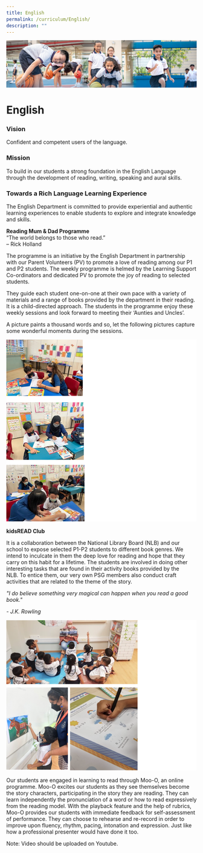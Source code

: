 ```yaml
---
title: English
permalink: /curriculum/English/
description: ""
---
```

![](/images/Our%20Learning%20Experiences.jpg)


English
=======

### **Vision**

Confident and competent users of the language.  
  

### **Mission**

To build in our students a strong foundation in the English Language through the development of reading, writing, speaking and aural skills.

  

### **Towards a Rich Language Learning Experience**

The English Department is committed to provide experiential and authentic learning experiences to enable students to explore and integrate knowledge and skills. 

  

<b>Reading Mum & Dad Programme</b> <br>
“The world belongs to those who read.” <br>
– Rick Holland

The programme is an initiative by the English Department in partnership with our Parent Volunteers (PV) to promote a love of reading among our P1 and P2 students. The weekly programme is helmed by the Learning Support Co-ordinators and dedicated PV to promote the joy of reading to selected students. 

They guide each student one-on-one at their own pace with a variety of materials and a range of books provided by the department in their reading. It is a child-directed approach. The students in the programme enjoy these weekly sessions and look forward to meeting their ‘Aunties and Uncles’. 

A picture paints a thousand words and so, let the following pictures capture some wonderful moments during the sessions.

![](/images/English.png)

<b>kidsREAD Club</b>

It is a collaboration between the National Library Board (NLB) and our school to expose selected P1-P2 students to different book genres. We intend to inculcate in them the deep love for reading and hope that they carry on this habit for a lifetime. The students are involved in doing other interesting tasks that are found in their activity books provided by the NLB. To entice them, our very own PSG members also conduct craft activities that are related to the theme of the story.  

<i>"I do believe something very magical can happen when you read a good book."</i>

<i>\- J.K. Rowling</i>

![](/images/English2.png)

Our students are engaged in learning to read through Moo-O, an online programme. Moo-O excites our students as they see themselves become the story characters, participating in the story they are reading. They can learn independently the pronunciation of a word or how to read expressively from the reading model. With the playback feature and the help of rubrics, Moo-O provides our students with immediate feedback for self-assessment of performance. They can choose to rehearse and re-record in order to improve upon fluency, rhythm, pacing, intonation and expression. Just like how a professional presenter would have done it too.


Note: Video should be uploaded on Youtube.